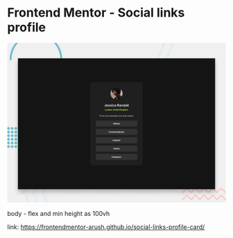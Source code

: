 # Frontend Mentor - Social links profile

![Design preview for the Social links profile coding challenge](./preview.jpg)

body - flex and min height as 100vh

link: https://frontendmentor-arush.github.io/social-links-profile-card/
